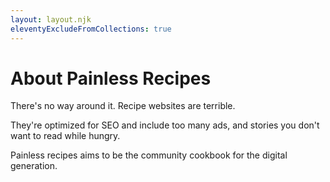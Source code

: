 ```yaml
---
layout: layout.njk
eleventyExcludeFromCollections: true
---
```

# About Painless Recipes

There's no way around it. Recipe websites are terrible. 

They're optimized for SEO and include too many ads, and stories you don't want to read while hungry.

Painless recipes aims to be the community cookbook for the digital generation.  